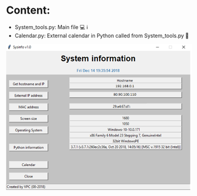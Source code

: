 # Content:

* System_tools.py: Main file :computer: :information_source:
* Calendar.py: External calendar in Python called from System_tools.py :calendar:


![](/images/System-info.png)
